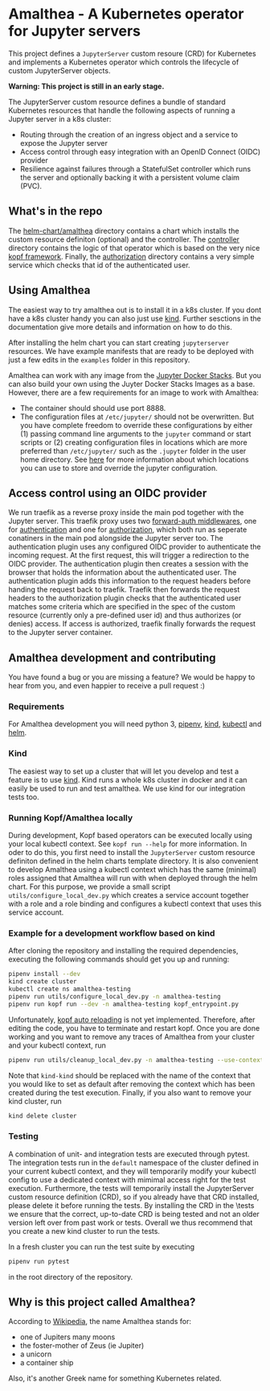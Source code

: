 # Amalthea - A Kubernetes operator for Jupyter servers

This project defines a `JupyterServer` custom resoure (CRD) for Kubernetes and implements a Kubernetes operator which controls the lifecycle of custom JupyterServer objects.

**Warning: This project is still in an early stage.**

The JupyterServer custom resource defines a bundle of standard Kubernetes resources that handle the following aspects of running a Jupyter server in a k8s cluster:

- Routing through the creation of an ingress object and a service to expose the Jupyter server
- Access control through easy integration with an OpenID Connect (OIDC) provider
- Resilience against failures through a StatefulSet controller which runs the server and optionally backing it with a persistent volume claim (PVC).

## What's in the repo

The [helm-chart/amalthea](https://github.com/SwissDataScienceCenter/amalthea/tree/main/helm-chart/amalthea) directory contains a chart which installs the custom resource definiton (optional) and the controller. The [controller](https://github.com/SwissDataScienceCenter/amalthea/tree/main/controller) directory contains the logic of that operator which is based on the very nice [kopf framework](https://github.com/nolar/kopf). Finally, the [authorization](https://github.com/SwissDataScienceCenter/amalthea/tree/main/authorization) directory contains a very simple service which checks that id of the authenticated user.

## Using Amalthea
The easiest way to try amalthea out is to install it in a k8s cluster. If you dont have a k8s cluster handy you can also just use [kind](https://kind.sigs.k8s.io/). Further sesctions in the documentation give more details and information on how to do this.

After installing the helm chart you can start creating `jupyterserver` resources. We have example manifests that are ready to be deployed with just a few edits in the `examples` folder in this repository. 

Amalthea can work with any image from the [Jupyter Docker Stacks](https://jupyter-docker-stacks.readthedocs.io/en/latest/using/selecting.html). But you can also build your own using the Juyter Docker Stacks Images as a base. However, there are a few requirements for an image to work with Amalthea:
- The container should should use port 8888.
- The configuration files at `/etc/jupyter/` should not be overwritten. But you have complete freedom to override these configurations by either (1) passing command line arguments to the `jupyter` command or start scripts or (2) creating configuration files in locations which are more preferred than `/etc/jupyter/` such as the `.jupyter` folder in the user home directory. See [here](https://jupyter.readthedocs.io/en/latest/use/jupyter-directories.html#configuration-files) for more information about which locations you can use to store and override the jupyter configuration.

## Access control using an OIDC provider

We run traefik as a reverse proxy inside the main pod together with the Jupyter server. This traefik proxy uses two [forward-auth middlewares](https://doc.traefik.io/traefik/middlewares/forwardauth/), one for [authentication](https://github.com/oauth2-proxy/oauth2-proxy) and one for [authorization](https://github.com/SwissDataScienceCenter/jupyter-server-operator/tree/main/authorization), which both run as seperate conatiners in the main pod alongside the Jupyter server too. The authentication plugin uses any configured OIDC provider to authenticate the incoming request. At the first request, this will trigger a redirection to the OIDC provider. The authentication plugin then creates a session with the browser that holds the information about the authenticated user. The authentication plugin adds this information to the request headers before handing the request back to traefik. Traefik then forwards the request headers to the authorization plugin checks that the authenticated user matches some criteria which are specified in the spec of the custom resource (currently only a pre-defined user id) and thus authorizes (or denies) access. If access is authorized, traefik finally forwards the request to the Jupyter server container.

## Amalthea development and contributing

You have found a bug or you are missing a feature? We would be happy to hear from you, and even happier to receive a
pull request :)

### Requirements

For Amalthea development you will need python 3, [pipenv](https://pipenv.pypa.io/en/latest/#install-pipenv-today),
[kind](https://kind.sigs.k8s.io/docs/user/quick-start/#installation), [kubectl](https://Kubernetes.io/docs/tasks/tools/#kubectl) and [helm](https://helm.sh/docs/intro/install/).

### Kind

The easiest way to set up a cluster that will let you develop and test a feature is to use
[kind](https://kind.sigs.k8s.io/). Kind runs a whole k8s cluster in docker and it can easily
be used to run and test amalthea. We use kind for our integration tests too.

### Running Kopf/Amalthea locally

During development, Kopf based operators can be executed locally using your local kubectl context. See
`kopf run --help` for more information. In oder to do this, you first need to install the `JupyterServer`
custom resource definiton defined in the helm charts template directory. It is also convenient to develop
Amalthea using a kubectl context which has the same (minimal) roles assigned that Amalthea will run with
when deployed through the helm chart. For this purpose, we provide a small script `utils/configure_local_dev.py`
which creates a service account together with a role and a role binding and configures a kubectl context
that uses this service account.

### Example for a development workflow based on kind

After cloning the repository and installing the required dependencies, executing the following commands
should get you up and running:

```bash
pipenv install --dev
kind create cluster
kubectl create ns amalthea-testing
pipenv run utils/configure_local_dev.py -n amalthea-testing
pipenv run kopf run --dev -n amalthea-testing kopf_entrypoint.py
```

Unfortunately, [kopf auto reloading](https://github.com/nolar/kopf/issues/237) is not yet implemented.
Therefore, after editing the code, you have to terminate and restart kopf. Once you are done working
and you want to remove any traces of Amalthea from your cluster and your kubectl context, run

```bash
pipenv run utils/cleanup_local_dev.py -n amalthea-testing --use-context kind-kind
```

Note that `kind-kind` should be replaced with the name of the context that you would like to set as default
after removing the context which has been created during the test execution. Finally, if you also want to
remove your kind cluster, run

```bash
kind delete cluster
```

### Testing

A combination of unit- and integration tests are executed through pytest. The integration tests run in the
`default` namespace of the cluster defined in your current kubectl context, and they will temporarily modify
your kubectl config to use a dedicated context with mimimal access right for the test execution. Furthermore,
the tests will temporarily install the JupyterServer custom resource definition (CRD), so if you already have
that CRD installed, please delete it before running the tests. By installing the CRD in the \tests we ensure
that the correct, up-to-date CRD is being tested and not an older version left over from past work or tests.
Overall we thus recommend that you create a new kind cluster to run the tests.

In a fresh cluster you can run the test suite by executing

```bash
pipenv run pytest
```

in the root directory of the repository.

## Why is this project called Amalthea?

According to [Wikipedia](https://en.wikipedia.org/wiki/Amalthea), the name Amalthea stands for:

- one of Jupiters many moons
- the foster-mother of Zeus (ie Jupiter)
- a unicorn
- a container ship

Also, it's another Greek name for something Kubernetes related.
